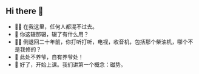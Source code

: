 ## Hi there 👋
- 🙋‍♀️ 在我这里，任何人都混不过去。
- 🌈 你这辍那辍，辍了有什么用？
- 👩‍💻 倒退回二十年前，你打听打听，电视，收音机，包括那个柴油机，哪个不是我修的？
- 🍿 此处不养爷，自有养爷处！
- 🧙 好了，开始上课。我们讲第一个概念：磁势。
